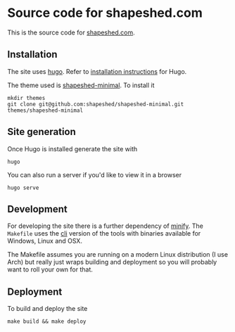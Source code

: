 # Source code for shapeshed.com

This is the source code for [shapeshed.com][1].

## Installation

The site uses [hugo][2]. Refer to [installation instructions][3] for Hugo. 

The theme used is [shapeshed-minimal][6]. To install it

    mkdir themes
    git clone git@github.com:shapeshed/shapeshed-minimal.git themes/shapeshed-minimal

## Site generation

Once Hugo is installed generate the site with

    hugo

You can also run a server if you'd like to view it in a browser

    hugo serve

## Development

For developing the site there is a further dependency of [minify][4]. The `Makefile` uses the [cli][5] version of the tools with binaries available for Windows, Linux and OSX.  

The Makefile assumes you are running on a modern Linux distribution (I use Arch) but really just wraps building and deployment so you will probably want to roll your own for that. 

## Deployment

To build and deploy the site 

    make build && make deploy

[1]: https://shapeshed.com
[2]: https://gohugo.io/
[3]: https://gohugo.io/overview/installing/
[4]: https://github.com/tdewolff/minify
[5]: https://github.com/tdewolff/minify/tree/master/cmd/minify 
[6]: https://github.com/shapeshed/shapeshed-minimal
